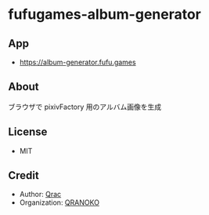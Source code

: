 # fufugames-album-generator

## App

- https://album-generator.fufu.games

## About

ブラウザで pixivFactory 用のアルバム画像を生成

## License

- MIT

## Credit

- Author: [Qrac](https://qrac.jp)
- Organization: [QRANOKO](https://qranoko.jp)

